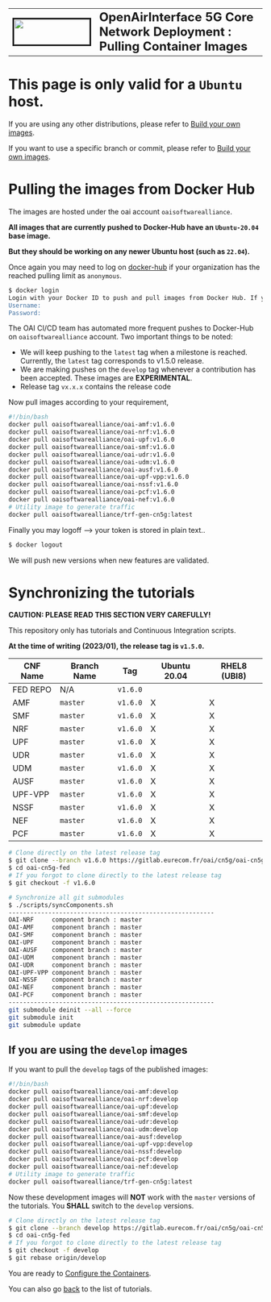 <table style="border-collapse: collapse; border: none;">
  <tr style="border-collapse: collapse; border: none;">
    <td style="border-collapse: collapse; border: none;">
      <a href="http://www.openairinterface.org/">
         <img src="./images/oai_final_logo.png" alt="" border=3 height=50 width=150>
         </img>
      </a>
    </td>
    <td style="border-collapse: collapse; border: none; vertical-align: center;">
      <b><font size = "5">OpenAirInterface 5G Core Network Deployment : Pulling Container Images</font></b>
    </td>
  </tr>
</table>

# This page is only valid for a `Ubuntu` host.

If you are using any other distributions, please refer to [Build your own images](./BUILD_IMAGES.md).

If you want to use a specific branch or commit, please refer to [Build your own images](./BUILD_IMAGES.md).

# Pulling the images from Docker Hub #

The images are hosted under the oai account `oaisoftwarealliance`.

**All images that are currently pushed to Docker-Hub have an `Ubuntu-20.04` base image.**

**But they should be working on any newer Ubuntu host (such as `22.04`).**

Once again you may need to log on [docker-hub](https://hub.docker.com/) if your organization has the reached pulling limit as `anonymous`.

```bash
$ docker login
Login with your Docker ID to push and pull images from Docker Hub. If you don't have a Docker ID, head over to https://hub.docker.com to create one.
Username:
Password:
```

The OAI CI/CD team has automated more frequent pushes to Docker-Hub on `oaisoftwarealliance` account. Two important things to be noted:
  - We will keep pushing to the `latest` tag when a milestone is reached. Currently, the `latest` tag corresponds to v1.5.0 release.
  - We are making pushes on the `develop` tag whenever a contribution has been accepted. These images are **EXPERIMENTAL**.
  - Release tag `vx.x.x` contains the release code

Now pull images according to your requirement,

```bash
#!/bin/bash
docker pull oaisoftwarealliance/oai-amf:v1.6.0
docker pull oaisoftwarealliance/oai-nrf:v1.6.0
docker pull oaisoftwarealliance/oai-upf:v1.6.0
docker pull oaisoftwarealliance/oai-smf:v1.6.0
docker pull oaisoftwarealliance/oai-udr:v1.6.0
docker pull oaisoftwarealliance/oai-udm:v1.6.0
docker pull oaisoftwarealliance/oai-ausf:v1.6.0
docker pull oaisoftwarealliance/oai-upf-vpp:v1.6.0
docker pull oaisoftwarealliance/oai-nssf:v1.6.0
docker pull oaisoftwarealliance/oai-pcf:v1.6.0
docker pull oaisoftwarealliance/oai-nef:v1.6.0
# Utility image to generate traffic
docker pull oaisoftwarealliance/trf-gen-cn5g:latest
```

Finally you may logoff --> your token is stored in plain text..

```bash
$ docker logout
```

We will push new versions when new features are validated.

# Synchronizing the tutorials #

**CAUTION: PLEASE READ THIS SECTION VERY CAREFULLY!**

This repository only has tutorials and Continuous Integration scripts.

**At the time of writing (2023/01), the release tag is `v1.5.0`.**

| CNF Name    | Branch Name | Tag      | Ubuntu 20.04 | RHEL8 (UBI8)    |
| ----------- | ----------- | -------- | ------------ | ----------------|
| FED REPO    | N/A         | `v1.6.0` |              |                 |
| AMF         | `master`    | `v1.6.0` | X            | X               |
| SMF         | `master`    | `v1.6.0` | X            | X               |
| NRF         | `master`    | `v1.6.0` | X            | X               |
| UPF         | `master`    | `v1.6.0` | X            | X               |
| UDR         | `master`    | `v1.6.0` | X            | X               |
| UDM         | `master`    | `v1.6.0` | X            | X               |
| AUSF        | `master`    | `v1.6.0` | X            | X               |
| UPF-VPP     | `master`    | `v1.6.0` | X            | X               |
| NSSF        | `master`    | `v1.6.0` | X            | X               |
| NEF         | `master`    | `v1.6.0` | X            | X               |
| PCF         | `master`    | `v1.6.0` | X            | X               |

```bash
# Clone directly on the latest release tag
$ git clone --branch v1.6.0 https://gitlab.eurecom.fr/oai/cn5g/oai-cn5g-fed.git
$ cd oai-cn5g-fed
# If you forgot to clone directly to the latest release tag
$ git checkout -f v1.6.0

# Synchronize all git submodules
$ ./scripts/syncComponents.sh
---------------------------------------------------------
OAI-NRF     component branch : master
OAI-AMF     component branch : master
OAI-SMF     component branch : master
OAI-UPF     component branch : master
OAI-AUSF    component branch : master
OAI-UDM     component branch : master
OAI-UDR     component branch : master
OAI-UPF-VPP component branch : master
OAI-NSSF    component branch : master
OAI-NEF     component branch : master
OAI-PCF     component branch : master
---------------------------------------------------------
git submodule deinit --all --force
git submodule init
git submodule update
```

## If you are using the `develop` images ##

If you want to pull the `develop` tags of the published images:

```bash
#!/bin/bash
docker pull oaisoftwarealliance/oai-amf:develop
docker pull oaisoftwarealliance/oai-nrf:develop
docker pull oaisoftwarealliance/oai-upf:develop
docker pull oaisoftwarealliance/oai-smf:develop
docker pull oaisoftwarealliance/oai-udr:develop
docker pull oaisoftwarealliance/oai-udm:develop
docker pull oaisoftwarealliance/oai-ausf:develop
docker pull oaisoftwarealliance/oai-upf-vpp:develop
docker pull oaisoftwarealliance/oai-nssf:develop
docker pull oaisoftwarealliance/oai-pcf:develop
docker pull oaisoftwarealliance/oai-nef:develop
# Utility image to generate traffic
docker pull oaisoftwarealliance/trf-gen-cn5g:latest
```

Now these development images will **NOT** work with the `master` versions of the tutorials. You **SHALL** switch to the `develop` versions.

```bash
# Clone directly on the latest release tag
$ git clone --branch develop https://gitlab.eurecom.fr/oai/cn5g/oai-cn5g-fed.git
$ cd oai-cn5g-fed
# If you forgot to clone directly to the latest release tag
$ git checkout -f develop
$ git rebase origin/develop
```

You are ready to [Configure the Containers](./CONFIGURE_CONTAINERS.md).

You can also go [back](./DEPLOY_HOME.md) to the list of tutorials.
